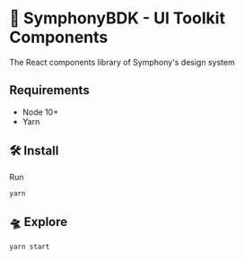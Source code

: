 # 💄 SymphonyBDK - UI Toolkit Components

The React components library of Symphony's design system

## Requirements

- Node 10+
- Yarn

## 🛠 Install

Run

```
yarn
```

## 🛸 Explore

```
yarn start
```